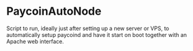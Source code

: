# PaycoinAutoNode
Script to run, ideally just after setting up a new server or VPS, to automatically setup paycoind and have it start on boot together with an Apache web interface.
